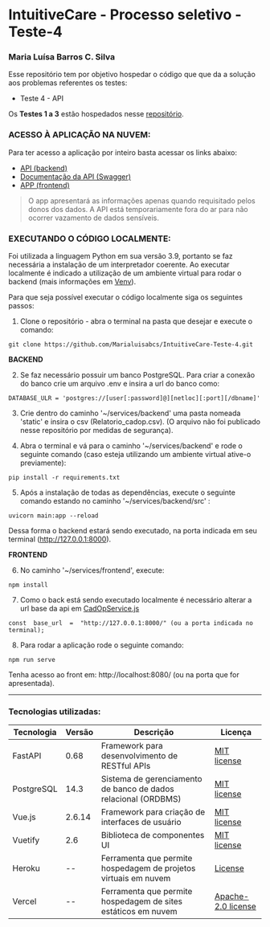 
# IntuitiveCare - Processo seletivo - Teste-4

### Maria Luísa Barros C. Silva

Esse repositório tem por objetivo hospedar o código que que da a solução aos problemas referentes os testes:

- Teste 4 - API

Os  **Testes 1 a 3**  estão hospedados nesse [repositório](https://github.com/Marialuisabcs/IntuitiveCare-Testes-1-3.git).

### ACESSO À APLICAÇÃO NA NUVEM:
Para ter acesso a aplicação por inteiro basta acessar os links abaixo:

 - [API (backend)](https://intuitive-care-back.herokuapp.com/)
 - [Documentação da API (Swagger)](https://intuitive-care-back.herokuapp.com/docs)
 - [APP (frontend)](https://intuitive-care-front.vercel.app)

> O app apresentará as informações apenas quando requisitado pelos donos dos dados. A API está temporariamente fora do ar para não ocorrer vazamento de dados sensíveis.

### EXECUTANDO O CÓDIGO LOCALMENTE:
Foi utilizada a linguagem Python em sua versão 3.9, portanto se faz necessária a instalação de um interpretador coerente. Ao executar localmente é indicado a utilização de um ambiente virtual para rodar o backend (mais informações em [Venv](https://docs.python.org/3/library/venv.html#:~:text=A%20virtual%20environment%20is%20a,part%20of%20your%20operating%20system.)). 

Para que seja possível executar o código localmente siga os seguintes passos:

 1. Clone o repositório - abra o terminal na pasta que desejar e execute o comando:
```
git clone https://github.com/Marialuisabcs/IntuitiveCare-Teste-4.git
```
**BACKEND**

 2. Se faz necessário possuir um banco PostgreSQL. Para criar a conexão do banco crie um arquivo .env e insira a url do banco como:
```
DATABASE_ULR = 'postgres://[user[:password]@][netloc][:port][/dbname]'
```
3. Crie dentro do caminho '~/services/backend' uma pasta nomeada 'static' e insira o csv (Relatorio_cadop.csv). (O arquivo não foi publicado nesse repositório por medidas de segurança).

4. Abra o terminal e vá para o caminho '~/services/backend' e rode o seguinte comando (caso esteja utilizando um ambiente virtual ative-o previamente):
```
pip install -r requirements.txt
```
5. Após a instalação de todas as dependências, execute o seguinte comando estando no caminho '~/services/backend/src' :
```
uvicorn main:app --reload
```
Dessa forma o backend estará sendo executado, na porta indicada em seu terminal (http://127.0.0.1:8000).
  

**FRONTEND**

6. No caminho '~/services/frontend', execute:
```
npm install
```
7. Como o back está sendo executado localmente é necessário alterar a url base da api em [CadOpService.js](https://github.com/Marialuisabcs/IntuitiveCare-Teste-4/blob/main/services/frontend/src/service/CadOpService.js)
```
const  base_url  =  "http://127.0.0.1:8000/" (ou a porta indicada no terminal);
```
8. Para rodar a aplicação rode o seguinte comando:
```
npm run serve
```
Tenha acesso ao front em: http://localhost:8080/ (ou na porta que for apresentada).

---

###  Tecnologias utilizadas:

|Tecnologia| Versão |Descrição| Licença|
|--|--|--|--|
| FastAPI |  0.68|Framework para desenvolvimento de RESTful APIs|[MIT license](https://github.com/tiangolo/fastapi/blob/master/LICENSE)
| PostgreSQL|  14.3| Sistema de gerenciamento de banco de dados relacional (ORDBMS) |[MIT license](https://www.postgresql.org/about/licence/)
| Vue.js|  2.6.14|Framework para criação de interfaces de usuário|[MIT license](https://github.com/vuejs/core/blob/main/LICENSE)
| Vuetify |  2.6|Biblioteca de componentes UI|[MIT license](https://github.com/vuetifyjs/vuetify/blob/master/LICENSE.md)
| Heroku| -- |Ferramenta que permite hospedagem de projetos virtuais em nuvem|[License](https://www.heroku.com/policy/heroku-elements-licensing)
| Vercel|  --|Ferramenta que permite hospedagem de sites estáticos em nuvem|[Apache-2.0 license](https://github.com/vercel/vercel/blob/main/LICENSE)